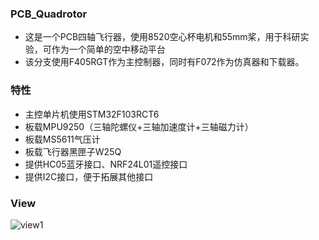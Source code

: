 ### PCB_Quadrotor
- 这是一个PCB四轴飞行器，使用8520空心杯电机和55mm桨，用于科研实验，可作为一个简单的空中移动平台
- 该分支使用F405RGT作为主控制器，同时有F072作为仿真器和下载器。

### 特性
- 主控单片机使用STM32F103RCT6
- 板载MPU9250（三轴陀螺仪+三轴加速度计+三轴磁力计）
- 板载MS5611气压计
- 板载飞行器黑匣子W25Q
- 提供HC05蓝牙接口、NRF24L01遥控接口
- 提供I2C接口，便于拓展其他接口

### View
![view1](https://raw.githubusercontent.com/Ncerzzk/PCB_Quadrotor/all_in/view3.jpg)




